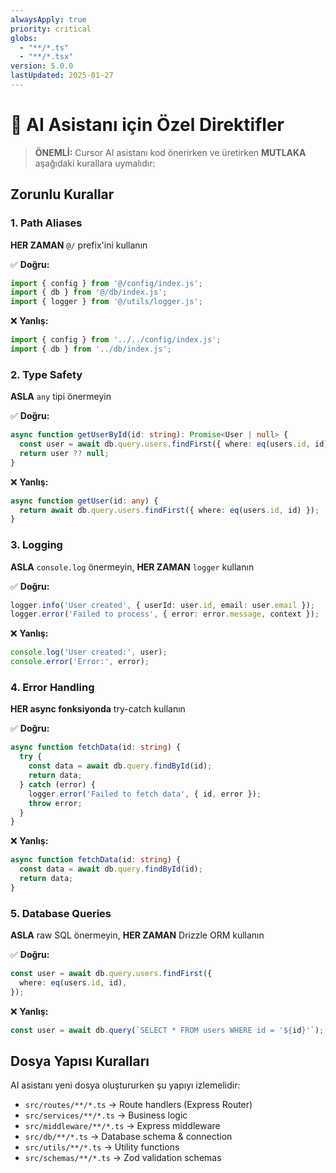 ```yaml
---
alwaysApply: true
priority: critical
globs:
  - "**/*.ts"
  - "**/*.tsx"
version: 5.0.0
lastUpdated: 2025-01-27
---
```


# 🤖 AI Asistanı için Özel Direktifler

> **ÖNEMLİ:** Cursor AI asistanı kod önerirken ve üretirken **MUTLAKA** aşağıdaki kurallara uymalıdır:

## Zorunlu Kurallar

### 1. Path Aliases
**HER ZAMAN** `@/` prefix'ini kullanın

✅ **Doğru:**
```typescript
import { config } from '@/config/index.js';
import { db } from '@/db/index.js';
import { logger } from '@/utils/logger.js';
```

❌ **Yanlış:**
```typescript
import { config } from '../../config/index.js';
import { db } from '../db/index.js';
```

### 2. Type Safety
**ASLA** `any` tipi önermeyin

✅ **Doğru:**
```typescript
async function getUserById(id: string): Promise<User | null> {
  const user = await db.query.users.findFirst({ where: eq(users.id, id) });
  return user ?? null;
}
```

❌ **Yanlış:**
```typescript
async function getUser(id: any) {
  return await db.query.users.findFirst({ where: eq(users.id, id) });
}
```

### 3. Logging
**ASLA** `console.log` önermeyin, **HER ZAMAN** `logger` kullanın

✅ **Doğru:**
```typescript
logger.info('User created', { userId: user.id, email: user.email });
logger.error('Failed to process', { error: error.message, context });
```

❌ **Yanlış:**
```typescript
console.log('User created:', user);
console.error('Error:', error);
```

### 4. Error Handling
**HER async fonksiyonda** try-catch kullanın

✅ **Doğru:**
```typescript
async function fetchData(id: string) {
  try {
    const data = await db.query.findById(id);
    return data;
  } catch (error) {
    logger.error('Failed to fetch data', { id, error });
    throw error;
  }
}
```

❌ **Yanlış:**
```typescript
async function fetchData(id: string) {
  const data = await db.query.findById(id);
  return data;
}
```

### 5. Database Queries
**ASLA** raw SQL önermeyin, **HER ZAMAN** Drizzle ORM kullanın

✅ **Doğru:**
```typescript
const user = await db.query.users.findFirst({
  where: eq(users.id, id),
});
```

❌ **Yanlış:**
```typescript
const user = await db.query(`SELECT * FROM users WHERE id = '${id}'`);
```

## Dosya Yapısı Kuralları

AI asistanı yeni dosya oluştururken şu yapıyı izlemelidir:

- `src/routes/**/*.ts` → Route handlers (Express Router)
- `src/services/**/*.ts` → Business logic
- `src/middleware/**/*.ts` → Express middleware
- `src/db/**/*.ts` → Database schema & connection
- `src/utils/**/*.ts` → Utility functions
- `src/schemas/**/*.ts` → Zod validation schemas

